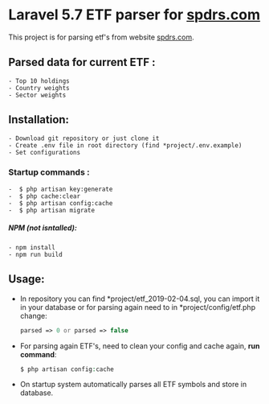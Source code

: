 # Laravel 5.7 ETF parser for [spdrs.com](www.spdrs.com)
This project is for parsing etf's  from website [spdrs.com](www.spdrs.com). 
## Parsed data for current ETF :  
	- Top 10 holdings
 	- Country weights
    - Sector weights  
## Installation:

	- Download git repository or just clone it  
	- Create .env file in root directory (find *project/.env.example) 
	- Set configurations

### Startup commands :
	-  $ php artisan key:generate 
	-  $ php cache:clear
	-  $ php artisan config:cache
	-  $ php artisan migrate
##### NPM (not isntalled):
	- npm install
	- npm run build
## Usage:
- In repository you can find *project/etf_2019-02-04.sql, you can import it in your database or for parsing again need to in *project/config/etf.php change:
 	``` php
  parsed => 0 or parsed => false    
- For parsing again ETF's, need to clean your config and cache again, <b>run command</b>:
 	```php
 	$ php artisan config:cache   
 - On startup system automatically parses all ETF symbols and store in database.

